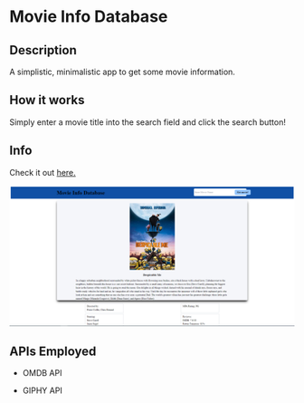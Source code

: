 # Movie Info Database

## Description

A simplistic, minimalistic app to get some movie information.

## How it works

Simply enter a movie title into the search field and click the search button!

## Info

Check it out [here.](https://indy6678.github.io/movie-info-db/)

![Movie Info Database](./assets/images/movie-info-db.PNG)

## APIs Employed

- OMDB API

- GIPHY API
